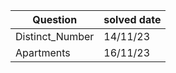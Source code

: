 | Question         | solved date |
| ---------------- | ----------- |
|Distinct_Number|14/11/23|
|Apartments| 16/11/23|